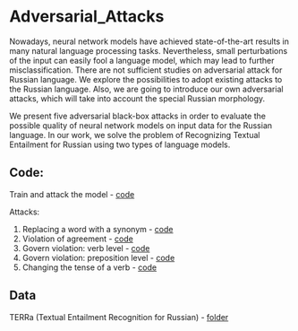 # Adversarial_Attacks

Nowadays, neural network models have achieved state-of-the-art results in many natural language processing tasks. Nevertheless, small perturbations of the input can easily fool a language model, which may lead to further misclassification. There are not sufficient studies on adversarial attack for Russian language. We explore the possibilities to adopt existing attacks to the Russian language. Also, we are going to introduce our own adversarial attacks, which will take into account the special Russian morphology. 

We present five adversarial black-box attacks in order to evaluate the possible quality of neural network models on input data for the Russian language. In our work, we solve the problem of Recognizing Textual Entailment for Russian using two types of language models.

## Code:

Train and attack the model - [code](https://github.com/Kostrykina18/Adversarial_Attacks/blob/main/train%2Battack.ipynb)

Attacks:

1. Replacing a word with a synonym - [code](https://github.com/Kostrykina18/Adversarial_Attacks/blob/main/attack1_vectors.ipynb)
2. Violation of agreement - [code](https://github.com/Kostrykina18/Adversarial_Attacks/blob/main/attack2_cases.ipynb)
3. Govern violation: verb level - [code](https://github.com/Kostrykina18/Adversarial_Attacks/blob/main/attack3_1_prep_verb.ipynb)
4. Govern violation: preposition level - [code](https://github.com/Kostrykina18/Adversarial_Attacks/blob/main/attack3_2_prep_prep.ipynb)
5. Changing the tense of a verb - [code](https://github.com/Kostrykina18/Adversarial_Attacks/blob/main/attack4_verbs.ipynb)

## Data

TERRa (Textual Entailment Recognition for Russian) - [folder](https://github.com/Kostrykina18/Adversarial_Attacks/tree/main/TERRa%20dataset)
